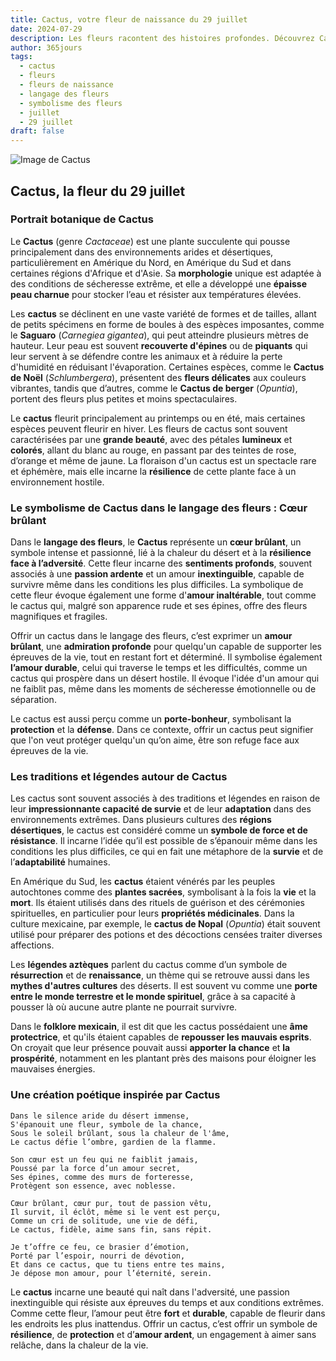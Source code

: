```yaml
---
title: Cactus, votre fleur de naissance du 29 juillet
date: 2024-07-29
description: Les fleurs racontent des histoires profondes. Découvrez Cactus, votre fleur de naissance du 29 juillet, ses symboles et récits fascinants. Plongez dans sa signification et son langage unique dans l'art floral.
author: 365jours
tags:
  - cactus
  - fleurs
  - fleurs de naissance
  - langage des fleurs
  - symbolisme des fleurs
  - juillet
  - 29 juillet
draft: false
---
```



![Image de Cactus](https://cdn.pixabay.com/photo/2012/11/28/09/24/cactus-67547_1280.jpg#center)


## Cactus, la fleur du 29 juillet

### Portrait botanique de Cactus

Le **Cactus** (genre _Cactaceae_) est une plante succulente qui pousse principalement dans des environnements arides et désertiques, particulièrement en Amérique du Nord, en Amérique du Sud et dans certaines régions d'Afrique et d'Asie. Sa **morphologie** unique est adaptée à des conditions de sécheresse extrême, et elle a développé une **épaisse peau charnue** pour stocker l’eau et résister aux températures élevées.

Les **cactus** se déclinent en une vaste variété de formes et de tailles, allant de petits spécimens en forme de boules à des espèces imposantes, comme le **Saguaro** (_Carnegiea gigantea_), qui peut atteindre plusieurs mètres de hauteur. Leur peau est souvent **recouverte d'épines** ou de **piquants** qui leur servent à se défendre contre les animaux et à réduire la perte d'humidité en réduisant l'évaporation. Certaines espèces, comme le **Cactus de Noël** (_Schlumbergera_), présentent des **fleurs délicates** aux couleurs vibrantes, tandis que d’autres, comme le **Cactus de berger** (_Opuntia_), portent des fleurs plus petites et moins spectaculaires.

Le **cactus** fleurit principalement au printemps ou en été, mais certaines espèces peuvent fleurir en hiver. Les fleurs de cactus sont souvent caractérisées par une **grande beauté**, avec des pétales **lumineux** et **colorés**, allant du blanc au rouge, en passant par des teintes de rose, d’orange et même de jaune. La floraison d'un cactus est un spectacle rare et éphémère, mais elle incarne la **résilience** de cette plante face à un environnement hostile.

### Le symbolisme de Cactus dans le langage des fleurs : Cœur brûlant

Dans le **langage des fleurs**, le **Cactus** représente un **cœur brûlant**, un symbole intense et passionné, lié à la chaleur du désert et à la **résilience face à l’adversité**. Cette fleur incarne des **sentiments profonds**, souvent associés à une **passion ardente** et un amour **inextinguible**, capable de survivre même dans les conditions les plus difficiles. La symbolique de cette fleur évoque également une forme d'**amour inaltérable**, tout comme le cactus qui, malgré son apparence rude et ses épines, offre des fleurs magnifiques et fragiles.

Offrir un cactus dans le langage des fleurs, c’est exprimer un **amour brûlant**, une **admiration profonde** pour quelqu'un capable de supporter les épreuves de la vie, tout en restant fort et déterminé. Il symbolise également **l’amour durable**, celui qui traverse le temps et les difficultés, comme un cactus qui prospère dans un désert hostile. Il évoque l'idée d'un amour qui ne faiblit pas, même dans les moments de sécheresse émotionnelle ou de séparation.

Le cactus est aussi perçu comme un **porte-bonheur**, symbolisant la **protection** et la **défense**. Dans ce contexte, offrir un cactus peut signifier que l'on veut protéger quelqu'un qu’on aime, être son refuge face aux épreuves de la vie.

### Les traditions et légendes autour de Cactus

Les cactus sont souvent associés à des traditions et légendes en raison de leur **impressionnante capacité de survie** et de leur **adaptation** dans des environnements extrêmes. Dans plusieurs cultures des **régions désertiques**, le cactus est considéré comme un **symbole de force et de résistance**. Il incarne l’idée qu’il est possible de s’épanouir même dans les conditions les plus difficiles, ce qui en fait une métaphore de la **survie** et de l’**adaptabilité** humaines.

En Amérique du Sud, les **cactus** étaient vénérés par les peuples autochtones comme des **plantes sacrées**, symbolisant à la fois la **vie** et la **mort**. Ils étaient utilisés dans des rituels de guérison et des cérémonies spirituelles, en particulier pour leurs **propriétés médicinales**. Dans la culture mexicaine, par exemple, le **cactus de Nopal** (_Opuntia_) était souvent utilisé pour préparer des potions et des décoctions censées traiter diverses affections.

Les **légendes aztèques** parlent du cactus comme d’un symbole de **résurrection** et de **renaissance**, un thème qui se retrouve aussi dans les **mythes d'autres cultures** des déserts. Il est souvent vu comme une **porte entre le monde terrestre et le monde spirituel**, grâce à sa capacité à pousser là où aucune autre plante ne pourrait survivre.

Dans le **folklore mexicain**, il est dit que les cactus possédaient une **âme protectrice**, et qu'ils étaient capables de **repousser les mauvais esprits**. On croyait que leur présence pouvait aussi **apporter la chance** et **la prospérité**, notamment en les plantant près des maisons pour éloigner les mauvaises énergies.

### Une création poétique inspirée par Cactus

```
Dans le silence aride du désert immense,
S'épanouit une fleur, symbole de la chance,
Sous le soleil brûlant, sous la chaleur de l'âme,
Le cactus défie l’ombre, gardien de la flamme.

Son cœur est un feu qui ne faiblit jamais,
Poussé par la force d’un amour secret,
Ses épines, comme des murs de forteresse,
Protègent son essence, avec noblesse.

Cœur brûlant, cœur pur, tout de passion vêtu,
Il survit, il éclôt, même si le vent est perçu,
Comme un cri de solitude, une vie de défi,
Le cactus, fidèle, aime sans fin, sans répit.

Je t’offre ce feu, ce brasier d’émotion,
Porté par l’espoir, nourri de dévotion,
Et dans ce cactus, que tu tiens entre tes mains,
Je dépose mon amour, pour l’éternité, serein.
```

Le **cactus** incarne une beauté qui naît dans l'adversité, une passion inextinguible qui résiste aux épreuves du temps et aux conditions extrêmes. Comme cette fleur, l’amour peut être **fort** et **durable**, capable de fleurir dans les endroits les plus inattendus. Offrir un cactus, c’est offrir un symbole de **résilience**, de **protection** et d’**amour ardent**, un engagement à aimer sans relâche, dans la chaleur de la vie.